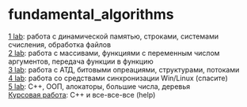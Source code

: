 # fundamental_algorithms

[1 lab](lab1): работа с динамической памятью, строками, системами счисления, обработка файлов \
[2 lab](lab2): работа с массивами, функциями с переменным числом аргументов, передача функции в функцию \
[3 lab](lab3): работа с АТД, битовыми опреациями, структурами, потоками \
[4 lab](lab4): работа со средствами синхронизации Win/Linux (спасите) \
[5 lab](lab5): C++, ООП, алокаторы, большие числа, деревья \
[Курсовая работа](course_work): С++ и все-все-все (help)
